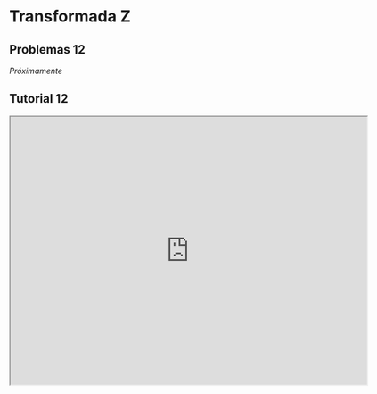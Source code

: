 # Transformada Z

## Problemas 12

*Próximamente*

## Tutorial 12

<iframe src="https://drive.google.com/file/d/1FKFBFiYtvYDpFFLCVq3_HgdGwym7oo-E/preview" width="640" height="480" allow="autoplay"></iframe>